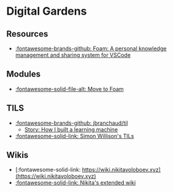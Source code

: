 Digital Gardens
===

Resources
---

- [:fontawesome-brands-github: Foam: A personal knowledge management and sharing system for VSCode][1]

<!-- Links -->
[1]: https://foambubble.github.io/foam/

Modules
---

- [:fontawesome-solid-file-alt: Move to Foam](01-move-to-foam.md)


TILS
---

- [:fontawesome-brands-github:
    jbranchaud/til](https://github.com/jbranchaud/til)
    - [Story: How I built a learning
        machine](https://dev.to/jbranchaud/how-i-built-a-learning-machine-45k9)
- [:fontawesome-solid-link: Simon Willison's
    TILs](https://simonwillison.net/2021/May/2/one-year-of-tils/)

Wikis
---

- [:fontawesome-solid-link:
    https://wiki.nikitavoloboev.xyz](https://wiki.nikitavoloboev.xyz)
- [:fontawesome-solid-link: Nikita's extended wiki](https://epictools.dev/)
